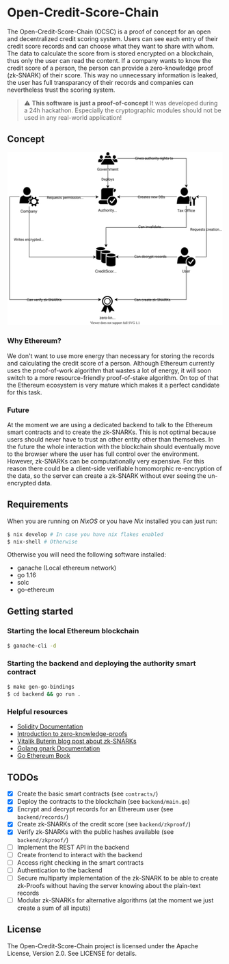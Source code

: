 # Open-Credit-Score-Chain

The Open-Credit-Score-Chain (OCSC) is a proof of concept for an open and decentralized credit scoring system.
Users can see each entry of their credit score records and can choose what they want to share with whom.
The data to calculate the score from is stored encrypted on a blockchain, thus only the user can read the content.
If a company wants to know the credit score of a person, the person can provide a zero-knowledge proof (zk-SNARK) of their score.
This way no unnecessary information is leaked, the user has full transparancy of their records and companies can nevertheless trust the scoring system.

> :warning: **This software is just a proof-of-concept**
> It was developed during a 24h hackathon. Especially the cryptographic modules should not be used in any real-world application!

## Concept

![Alt text](./docs/OCSC.svg)

### Why Ethereum?
We don't want to use more energy than necessary for storing the records and calculating the credit score of a person.
Although Ethereum currently uses the proof-of-work algorithm that wastes a lot of energy, it will soon switch to a more resource-friendly proof-of-stake algorithm.
On top of that the Ethereum ecosystem is very mature which makes it a perfect candidate for this task.

### Future
At the moment we are using a dedicated backend to talk to the Ethereum smart contracts and to create the zk-SNARKs.
This is not optimal because users should never have to trust an other entity other than themselves.
In the future the whole interaction with the blockchain should eventually move to the browser where the user has full control over the environment.
However, zk-SNARKs can be computationally very expensive. For this reason there could be a client-side verifiable homomorphic re-encryption of the data, so the server can create a zk-SNARK without ever seeing the un-encrypted data.

## Requirements

When you are running on *NixOS* or you have *Nix* installed you can just run:

```sh
$ nix develop # In case you have nix flakes enabled
$ nix-shell # Otherwise
```

Otherwise you will need the following software installed:
+ ganache (Local ethereum network)
+ go 1.16
+ solc
+ go-ethereum

## Getting started

### Starting the local Ethereum blockchain

```sh
$ ganache-cli -d
```

### Starting the backend and deploying the authority smart contract

```sh
$ make gen-go-bindings
$ cd backend && go run .
```

### Helpful resources
+ [Solidity Documentation](https://docs.soliditylang.org/en/latest/)
+ [Introduction to zero-knowledge-proofs](https://zkp.science/)
+ [Vitalik Buterin blog post about zk-SNARKs](https://vitalik.ca/general/2021/01/26/snarks.html)
+ [Golang gnark Documentation](https://docs.gnark.consensys.net/en/latest/)
+ [Go Ethereum Book](https://goethereumbook.org/)

## TODOs

- [x] Create the basic smart contracts (see `contracts/`)
- [x] Deploy the contracts to the blockchain (see `backend/main.go`)
- [x] Encrypt and decrypt records for an Ethereum user (see `backend/records/`)
- [x] Create zk-SNARKs of the credit score (see `backend/zkproof/`)
- [x] Verify zk-SNARKs with the public hashes available (see `backend/zkproof/`)
- [ ] Implement the REST API in the backend
- [ ] Create frontend to interact with the backend
- [ ] Access right checking in the smart contracts
- [ ] Authentication to the backend
- [ ] Secure multiparty implementation of the zk-SNARK to be able to create zk-Proofs without having the server knowing about the plain-text records
- [ ] Modular zk-SNARKs for alternative algorithms (at the moment we just create a sum of all inputs)

## License

The Open-Credit-Score-Chain project is licensed under the Apache License, Version 2.0. See LICENSE for details.
